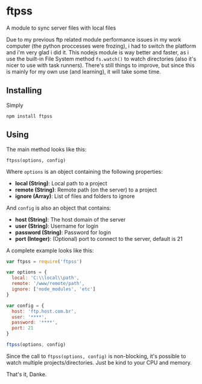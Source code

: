 # ftpss
A module to sync server files with local files

Due to my previous ftp related module performance issues in my work computer (the python proccesses were frozing), i had to switch the platform and i'm very glad i did it. This nodejs module is way better and faster, as i use the built-in File System method `fs.watch()` to watch directories (also it's nicer to use with task runners). There's still things to improve, but since this is mainly for my own use (and learning), it will take some time.

## Installing
Simply

`npm install ftpss`

## Using
The main method looks like this:

`ftpss(options, config)`

Where `options` is an object containing the following properties:

- **local (String)**: Local path to a project
- **remote (String)**: Remote path (on the server) to a project
- **ignore (Array)**: List of files and folders to ignore

And `config` is also an object that contains:

- **host (String)**: The host domain of the server
- **user (String)**: Username for login
- **password (String)**: Password for login
- **port (Integer)**: (Optional) port to connect to the server, default is 21

A complete example looks like this:

```js
var ftpss = require('ftpss')

var options = {
  local: 'C:\\local\\path',
  remote: '/www/remote/path',
  ignore: ['node_modules', 'etc']
}

var config = {
  host: 'ftp.host.com.br',
  user: '****',
  password: '****',
  port: 21
}

ftpss(options, config)
```

Since the call to `ftpss(options, config)` is non-blocking, it's possible to watch multiple projects/directories. Just be kind to your CPU and memory.

That's it, Danke.
